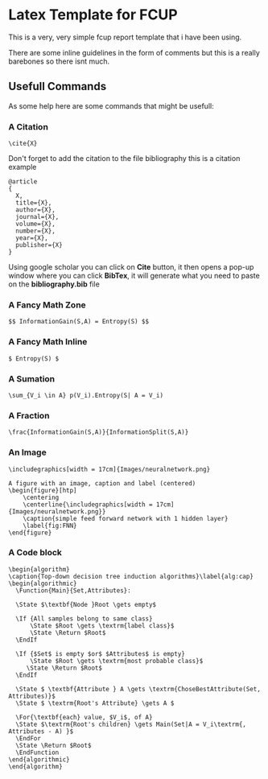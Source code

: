 # Latex Template for FCUP
This is a very, very simple fcup report template that i have been using.

There are some inline guidelines in the form of comments but this is a really barebones so there isnt much.

## Usefull Commands
As some help here are some commands that might be usefull:
### A Citation 

    \cite{X} 
    
Don't forget to add the citation to the file bibliography
this is a citation example

    @article
    {
      X,
      title={X},
      author={X},
      journal={X},
      volume={X},
      number={X},
      year={X},
      publisher={X}
    }

Using google scholar you can click on **Cite** button, it then opens a pop-up window where you can click **BibTex**,
it will generate what you need to paste on the **bibliography.bib** file

### A Fancy Math Zone 
    
    $$ InformationGain(S,A) = Entropy(S) $$


### A Fancy Math Inline 

    $ Entropy(S) $


### A Sumation 

    \sum_{V_i \in A} p(V_i).Entropy(S| A = V_i)


### A Fraction 

    \frac{InformationGain(S,A)}{InformationSplit(S,A)}


### An Image 

    \includegraphics[width = 17cm]{Images/neuralnetwork.png}

    A figure with an image, caption and label (centered)
    \begin{figure}[htp]
        \centering
        \centerline{\includegraphics[width = 17cm]{Images/neuralnetwork.png}}
        \caption{simple feed forward network with 1 hidden layer}
        \label{fig:FNN}
    \end{figure}


### A Code block 

    \begin{algorithm}
    \caption{Top-down decision tree induction algorithms}\label{alg:cap}
    \begin{algorithmic}
      \Function{Main}{Set,Attributes}:
      
      \State $\textbf{Node }Root \gets empty$
      
      \If {All samples belong to same class}
          \State $Root \gets \textrm{label class}$
          \State \Return $Root$
      \EndIf
      
      \If {$Set$ is empty $or$ $Attributes$ is empty}
          \State $Root \gets \textrm{most probable class}$
         \State \Return $Root$
      \EndIf
      
      \State $ \textbf{Attribute } A \gets \textrm{ChoseBestAttribute(Set, Attributes)}$
      \State $ \textrm{Root's Attribute} \gets A $
      
      \For{\textbf{each} value, $V_i$, of A}
      \State $\textrm{Root's children} \gets Main(Set|A = V_i\textrm{, Attributes - A) }$
      \EndFor
      \State \Return $Root$
      \EndFunction
    \end{algorithmic}
    \end{algorithm}

